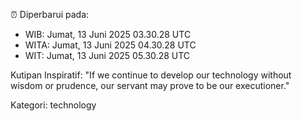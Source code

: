 ⏰ Diperbarui pada:
- WIB: Jumat, 13 Juni 2025 03.30.28 UTC
- WITA: Jumat, 13 Juni 2025 04.30.28 UTC
- WIT: Jumat, 13 Juni 2025 05.30.28 UTC

Kutipan Inspiratif:
"If we continue to develop our technology without wisdom or prudence, our servant may prove to be our executioner."


Kategori: technology

